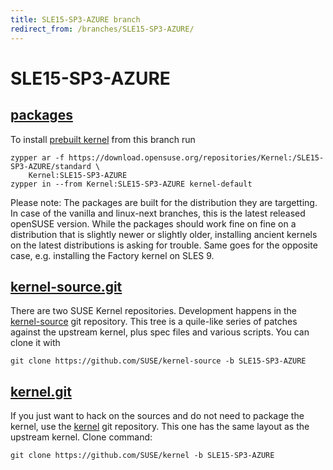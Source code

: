 ```yaml
---
title: SLE15-SP3-AZURE branch
redirect_from: /branches/SLE15-SP3-AZURE/
---
```

# SLE15-SP3-AZURE


## [packages](https://download.opensuse.org/repositories/Kernel:/SLE15-SP3-AZURE)
To install
[prebuilt kernel](https://download.opensuse.org/repositories/Kernel:/SLE15-SP3-AZURE)
from this branch run

```
zypper ar -f https://download.opensuse.org/repositories/Kernel:/SLE15-SP3-AZURE/standard \
    Kernel:SLE15-SP3-AZURE
zypper in --from Kernel:SLE15-SP3-AZURE kernel-default
```

Please note: The packages are built for the distribution they are
targetting. In case of the vanilla and linux-next branches, this is the
latest released openSUSE version. While the packages should work fine on
fine on a distribution that is slightly newer or slightly older,
installing ancient kernels on the latest distributions is asking for
trouble. Same goes for the opposite case, e.g. installing the Factory
kernel on SLES 9.

## [kernel-source.git](https://github.com/SUSE/kernel-source/tree/SLE15-SP3-AZURE)
There are two SUSE Kernel repositories. Development happens in the
[kernel-source](https://github.com/SUSE/kernel-source/tree/SLE15-SP3-AZURE)
git repository. This tree is a quile-like series of patches against the
upstream kernel, plus spec files and various scripts. You can clone it
with

```
git clone https://github.com/SUSE/kernel-source -b SLE15-SP3-AZURE
```

## [kernel.git](https://github.com/SUSE/kernel/tree/SLE15-SP3-AZURE)
If you just want to hack on the sources and do not need to package the
kernel, use the [kernel](https://github.com/SUSE/kernel/tree/SLE15-SP3-AZURE)
git repository. This one has the same layout as the upstream kernel. Clone
command:

```
git clone https://github.com/SUSE/kernel -b SLE15-SP3-AZURE
```


